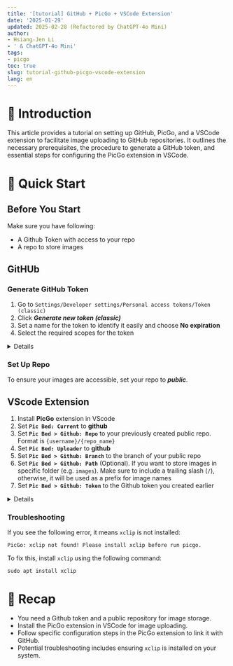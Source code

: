 ```yaml
---
title: '[tutorial] GitHub + PicGo + VSCode Extension'
date: '2025-01-29'
updated: 2025-02-28 (Refactored by ChatGPT-4o Mini)
author:
- Hsiang-Jen Li
- ' & ChatGPT-4o Mini'
tags:
- picgo
toc: true
slug: tutorial-github-picgo-vscode-extension
lang: en
---
```


# 📌 Introduction
This article provides a tutorial on setting up GitHub, PicGo, and a VSCode extension to facilitate image uploading to GitHub repositories. It outlines the necessary prerequisites, the procedure to generate a GitHub token, and essential steps for configuring the PicGo extension in VSCode.
<!-- more -->

# 🚀 Quick Start
## Before You Start

Make sure you have following:

- A Github Token with access to your repo
- A repo to store images

## GitHUb

### Generate GitHub Token

1. Go to `Settings/Developer settings/Personal access tokens/Token (classic)`
1. Click ***Generate new token (classic)***
1. Set a name for the token to identify it easily and choose **No expiration**
1. Select the required scopes for the token
<!-- 1. Setup token's name for better recognize and select no expiration date. Finally, select the scope that this access token can do. -->

<details>

![image](https://hackmd.io/_uploads/SJkewdvukl.png)
![image](https://hackmd.io/_uploads/rkmvPOvu1l.png)
![image](https://hackmd.io/_uploads/HyU5wdvO1x.png)
![image](https://hackmd.io/_uploads/rkvCwuw_ke.png)
![image](https://hackmd.io/_uploads/r1HEddvdJl.png) 
    
</details>


### Set Up Repo
To ensure your images are accessible, set your repo to ***public***.

## VScode Extension

1. Install **PicGo** extension in VScode
1. Set **`Pic Bed: Current`** to **github**
1. Set **`Pic Bed > Github: Repo`** to your previously created public repo. Format is `{username}/{repo_name}`
1. Set **`Pic Bed: Uploader`** to **github**
1. Set **`Pic Bed > Github: Branch`** to the branch of your public repo
1. Set **`Pic Bed > Github: Path`** (Optional). If you want to store images in specific folder (e.g. `images`). Make sure to include a trailing slash (`/`), otherwise, it will be used as a prefix for image names
1. Set **`Pic Bed > Github: Token`** to the Github token you created earlier

<details>

![image](https://hackmd.io/_uploads/r1Yv0Pvu1g.png)
![image](https://hackmd.io/_uploads/SJHrBdwuyg.png)
![image](https://hackmd.io/_uploads/rkkYiuP_1l.png)

</details>


### Troubleshooting

If you see the following error, it means `xclip` is not installed:

```shell
PicGo: xclip not found! Please install xclip before run picgo.
```
To fix this, install `xclip` using the following command:

```shell
sudo apt install xclip
```

# 🔁 Recap
- You need a Github token and a public repository for image storage.
- Install the PicGo extension in VSCode for image uploading.
- Follow specific configuration steps in the PicGo extension to link it with GitHub.
- Potential troubleshooting includes ensuring `xclip` is installed on your system.
